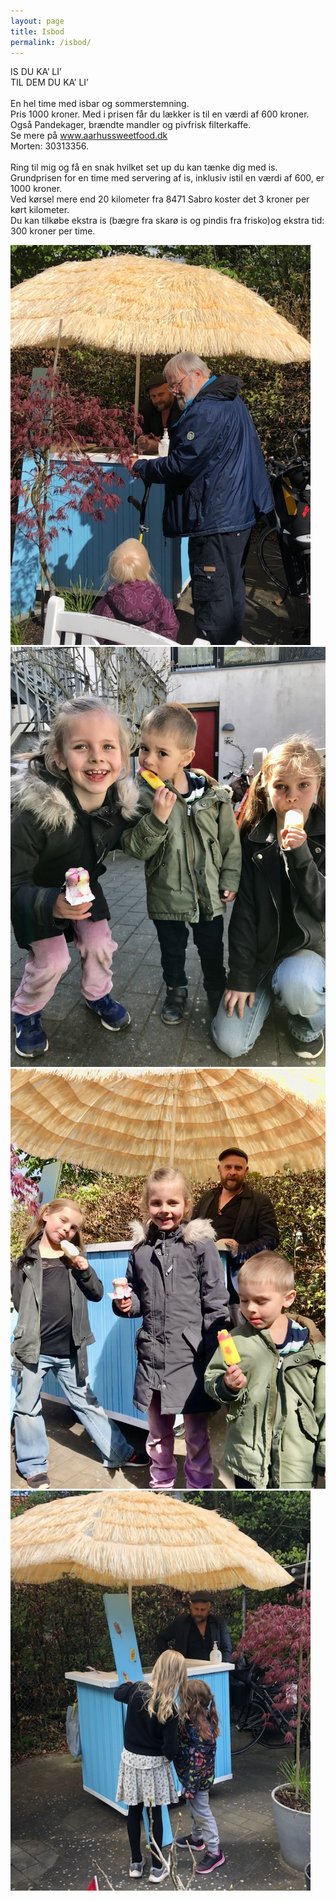 ```yaml
---
layout: page
title: Isbod
permalink: /isbod/
---
```


IS DU KA’ LI’ <br>
TIL DEM DU KA’ LI’ <br><br>
En hel time med isbar og sommerstemning. <br>
Pris 1000 kroner. Med i prisen får du lækker is til en værdi af 600 kroner. Også Pandekager, brændte mandler og pivfrisk filterkaffe. <br>
Se mere på www.aarhussweetfood.dk <br>
Morten: 30313356. <br><br>
Ring til mig og få en snak hvilket set up du kan tænke dig med is. <br>
Grundprisen for en time med servering af is, inklusiv istil en værdi af 600, er 1000 kroner. <br>
Ved kørsel mere end 20 kilometer fra 8471 Sabro koster det 3 kroner per kørt kilometer. <br>
Du kan tilkøbe ekstra is (bægre fra skarø is og pindis fra frisko)og ekstra tid: 300 kroner per time. <br>

![isbod](/isbod.jpg)
![isbod](/isborn.jpg)
![isbod](/isborn2.jpg)
![isbod](/isborn3.jpg)
